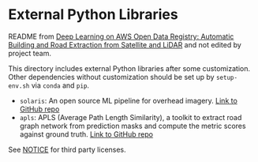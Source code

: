 # External Python Libraries
README from [Deep Learning on AWS Open Data Registry: Automatic Building and Road Extraction from Satellite and LiDAR](https://github.com/aws-samples/aws-open-data-satellite-lidar-tutorial) and not edited by project team.

This directory includes external Python libraries after some customization. Other dependencies without customization should be set up by `setup-env.sh` via `conda` and `pip`.

- `solaris`: An open source ML pipeline for overhead imagery. [Link to GitHub repo](https://github.com/CosmiQ/solaris)
- `apls`: APLS (Average Path Length Similarity), a toolkit to extract road graph network from prediction masks and compute the metric scores against ground truth. [Link to GitHub repo](https://github.com/CosmiQ/apls)

See [NOTICE](../THIRD-PARTY) for third party licenses.
